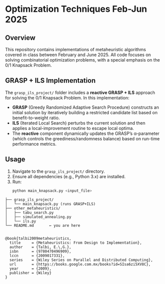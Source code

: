 # Optimization Techniques Feb-Jun 2025

## Overview
This repository contains implementations of metaheuristic algorithms covered in class between February and June 2025. All code focuses on solving combinatorial optimization problems, with a special emphasis on the 0/1 Knapsack Problem.

## GRASP + ILS Implementation
The `grasp_ils_project/` folder includes a **reactive GRASP + ILS** approach for solving the 0/1 Knapsack Problem. In this implementation:
- **GRASP** (Greedy Randomized Adaptive Search Procedure) constructs an initial solution by iteratively building a restricted candidate list based on benefit-to-weight ratio.
- **ILS** (Iterated Local Search) perturbs the current solution and then applies a local-improvement routine to escape local optima.
- The **reactive** component dynamically updates the GRASP’s α-parameter (which controls the greediness/randomness balance) based on run-time performance metrics.

## Usage
1. Navigate to the `grasp_ils_project/` directory.
2. Ensure all dependencies (e.g., Python 3.x) are installed.
3. Run:
   ```bash
   python main_knapsack.py <input_file>


``` optimization-techniques/
├── grasp_ils_project/
│   └── main_knapsack.py (runs GRASP+ILS)
├── other_metaheuristics/
│   ├── tabu_search.py
│   ├── simulated_annealing.py
│   └── ils.py
└── README.md       ← you are here


@book{talbi2009metaheuristics,
  title     = {Metaheuristics: From Design to Implementation},
  author    = {Talbi, E.\,G.},
  isbn      = {9780470496909},
  lccn      = {2009017331},
  series    = {Wiley Series on Parallel and Distributed Computing},
  url       = {https://books.google.com.mx/books?id=SIsa6zi5XV8C},
  year      = {2009},
  publisher = {Wiley}
}
